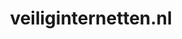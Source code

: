 ---
layout: post
title:  "veiliginternetten.nl"
internal_url:  "/data/veiliginternetten.nl.html"
categories: dutchgov
---